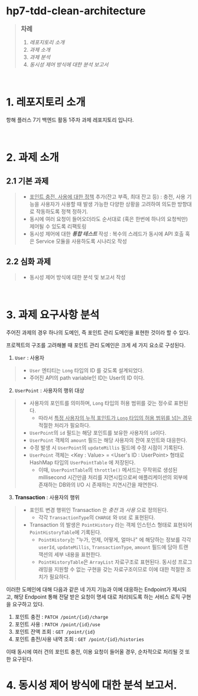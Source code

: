 # hp7-tdd-clean-architecture

> <big>**차례**</big>
> 1. *레포지토리 소개*
> 2. *과제 소개*
> 3. *과제 분석*
> 4. *동시성 제어 방식에 대한 분석 보고서*
<br>

# 1. 레포지토리 소개
항해 플러스 7기 백엔드 활동 1주차 과제 레포지토리 입니다.

<br>

# 2. 과제 소개
## 2.1 기본 과제
> - <u>포인트 충전, 사용에 대한 정책</u> 추가(잔고 부족, 최대 잔고 등) : 충전, 사용 기능을 사용자가 사용할 때 발생 가능한 다양한 상황을 고려하여 의도한 방향대로 작동하도록 정책 정하기.
> - 동시에 여러 요청이 들어오더라도 순서대로 (혹은 한번에 하나의 요청씩만) 제어될 수 있도록 리팩토링
> - 동시성 제어에 대한 ***통합 테스트*** 작성 : 복수의 스레드가 동시에 API 호출 혹은 Service 모듈을 사용하도록 시나리오 작성

## 2.2 심화 과제
> - 동시성 제어 방식에 대한 분석 및 보고서 작성
<br>

# 3. 과제 요구사항 분석
주어진 과제의 경우 하나의 도메인, 즉 포인트 관리 도메인을 표현한 것이라 할 수 있다.

프로젝트의 구조를 고려해볼 때 포인트 관리 도메인은 크게 세 가지 요소로 구성된다.
1. `User` : 사용자
> - `User` 엔티티는 `Long` 타입의 ID 를 갖도록 설계되었다.
> - 주어진 API의 path variable인 ID는 User의 ID 이다.
2. `UserPoint` : 사용자의 행위 대상
> - 사용자의 포인트를 의미하며, `Long` 타입의 허용 범위를 갖는 정수로 표현된다.
>   - 따라서 <u>특정 사용자의 누적 포인트가 `Long` 타입의 허용 범위를 넘는 경우</u> 적절한 처리가 필요하다.
> - `UserPoint`의 `id` 필드는 해당 포인트를 보유한 사용자의 `id`이다.
> - `UserPoint` 객체의 `amount` 필드는 해당 사용자의 잔여 포인트와 대응한다.
> - 수정 발생 시 `UserPoint`의 `updateMillis` 필드에 수정 시점이 기록된다.
> - `UserPoint` 객체는 \<Key : Value> = <User's ID : UserPoint> 형태로
>    HashMap 타입의 `UserPointTable` 에 저장된다.
>   - 이때, `UserPointTable`의 `throttle()` 메서드는 무작위로 생성된 millisecond 시간만큼 처리를 지연시킴으로써
>     애플리케이션의 외부에 존재하는 DB와의 I/O 시 존재하는 지연시간을 재연한다. 
>     

3. **Transaction** : 사용자의 행위
> - 포인트 변경 행위인 Transaction 은 *충전* 과 *사용* 으로 정의된다.
>   - 각각 `TransactionType`의 `CHARGE` 와 `USE` 로 표현된다.
> - Transaction 의 발생은 `PointHistory` 라는 객체 인스턴스 형태로 표현되어 `PointHistoryTable`에 기록된다.
>   - `PointHistory`는 "누가, 언제, 어떻게, 얼마나" 에 해당하는 정보를
>      각각 `userId`, `updateMillis`, `TransactionType`, `amount` 필드에 담아 트랜잭션의 세부 내용을 표현한다.
>   - `PointHistoryTable`은 `ArrayList` 자료구조로 표현된다.
>      동시성 프로그래밍을 지원할 수 없는 구현을 갖는 자료구조이므로 이에 대한 적절한 조치가 필요하다.

이러한 도메인에 대해 다음과 같은 네 가지 기능과 이에 대응하는 Endpoint가 제시되고,
해당 Endpoint 통해 전달 받은 요청이 명세 대로 처리되도록 하는 서비스 로직 구현을 요구하고 있다.
1. 포인트 충전 : `PATCH /point/{id}/charge`
2. 포인트 사용 : `PATCH /point/{id}/use`
3. 포인트 잔액 조회 : `GET /point/{id}`
4. 포인트 충전/사용 내역 조회 : `GET /point/{id}/histories`

이때 동시에 여러 건의 포인트 충전, 이용 요청이 들어올 경우, 순차적으로 처리될 것 또한 요구된다.

# 4. 동시성 제어 방식에 대한 분석 보고서.

